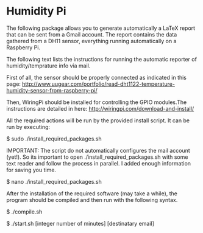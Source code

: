 # Humidity Pi
The following package allows you to generate automatically a LaTeX report that can be sent from a Gmail account. The report contains the data gathered from a DH11 sensor, everything running automatically on a Raspberry Pi.


  The following text lists the instructions for running the automatic reporter of humidity/temprature info via mail.

  First of all, the sensor should be properly connected as indicated in this page:
http://www.uugear.com/portfolio/read-dht1122-temperature-humidity-sensor-from-raspberry-pi/

  Then, WiringPi should be installed for controlling the GPIO modules.The instructions are detailed in here:
http://wiringpi.com/download-and-install/

  All the required actions will be run by the provided install script. It can be run by executing:

$ sudo ./install_required_packages.sh 

IMPORTANT: The script do not automatically configures the mail account (yet!). So its important to open ./install_required_packages.sh with some text reader and follow the process in parallel. I added enough information for saving you time.

$ nano ./install_required_packages.sh

  After the installation of the required software (may take a while), the program should be compiled and then run with the following syntax.

$ ./compile.sh

$ ./start.sh [integer number of minutes] [destinatary email]
